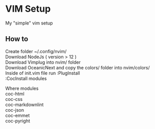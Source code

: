 # VIM Setup

My "simple" vim setup

## How to

Create folder ~/.config/nvim/  
Download NodeJs ( version > 12 )  
Download Vimplug into nvim/ folder  
Download OceanicNext and copy the colors/ folder into nvim/colors/  
Inside of init.vim file run :PlugInstall  
:CocInstall modules  

Where modules  
coc-html  
coc-css  
coc-markdownlint  
coc-json  
coc-emmet  
coc-pyright  
